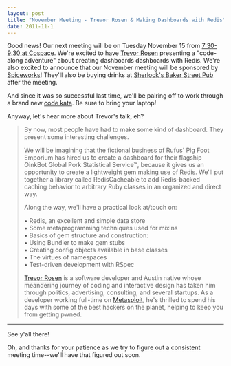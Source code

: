 ```yaml
---
layout: post
title: "November Meeting - Trevor Rosen & Making Dashboards with Redis"
date: 2011-11-1
---
```


Good news! Our next meeting will be on Tuesday November 15 from [7:30-9:30 at Cospace](http://plancast.com/p/88db). We're excited to have [Trevor Rosen](https://twitter.com/trevrosen) presenting a "code-along adventure" about creating dashboards dashboards with Redis. We're also excited to announce that our November meeting will be sponsored by [Spiceworks](http://www.spiceworks.com/)! They'll also be buying drinks at [Sherlock's Baker Street Pub](http://maps.google.com/maps/place?q=sherlocks+baker+street+pub&cid=13119996996392273995) after the meeting.

And since it was so successful last time, we'll be pairing off to work through a brand new <a href='http://en.wikipedia.org/wiki/Kata_(programming)'>code kata</a>. Be sure to bring your laptop!

Anyway, let's hear more about Trevor's talk, eh?

> By now, most people have had to make some kind of dashboard. They present some interesting challenges. 
>
> We will be imagining that the fictional business of Rufus' Pig Foot Emporium has hired us to create a dashboard for their flagship OinkBot Global Pork Statistical Service™, because it gives us an opportunity to create a lightweight gem making use of Redis.  We'll put together a library called RedisCacheable to add Redis-backed caching behavior to arbitrary Ruby classes in an organized and direct way.   
>
> Along the way, we'll have a practical look at/touch on:
>
> • Redis, an excellent and simple data store  
> • Some metaprogramming techniques used for mixins  
> • Basics of gem structure and construction:  
>   • Using Bundler to make gem stubs  
>   • Creating config objects available in base classes  
>   • The virtues of namespaces  
> • Test-driven development with RSpec  
>
> [Trevor Rosen](https://github.com/trevrosen) is a software developer and Austin native whose meandering journey of coding and interactive design has taken him through politics, advertising, consulting, and several startups.  As a developer working full-time on [Metasploit](http://metasploit.com/), he's thrilled to spend his days with some of the best hackers on the planet, helping to keep you from getting pwned.

---

See y'all there! 

Oh, and thanks for your patience as we try to figure out a consistent meeting time--we'll have that figured out soon.